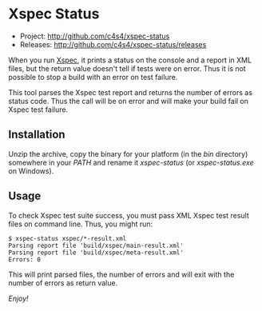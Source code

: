 Xspec Status
============

- Project:  <http://github.com/c4s4/xspec-status>
- Releases: <http://github.com/c4s4/xspec-status/releases>

When you run [Xspec](https://github.com/expath/xspec), it prints a status on
the console and a report in XML files, but the return value doesn't tell if
tests were on error. Thus it is not possible to stop a build with an error
on test failure.

This tool parses the Xspec test report and returns the number of errors as
status code. Thus the call will be on error and will make your build fail
on Xspec test failure.

Installation
------------

Unzip the archive, copy the binary for your platform (in the *bin* directory)
somewhere in your *PATH* and rename it *xspec-status* (or *xspec-status.exe*
on Windows).

Usage
-----

To check Xspec test suite success, you must pass XML Xspec test result files on
command line. Thus, you might run:

    $ xspec-status xspec/*-result.xml
    Parsing report file 'build/xspec/main-result.xml'
    Parsing report file 'build/xspec/meta-result.xml'
    Errors: 0

This will print parsed files, the number of errors and will exit with the
number of errors as return value.

*Enjoy!*
